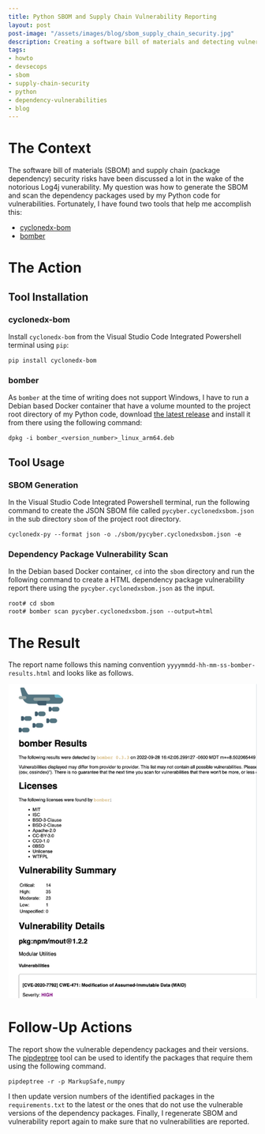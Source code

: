 ```yaml
---
title: Python SBOM and Supply Chain Vulnerability Reporting
layout: post
post-image: "/assets/images/blog/sbom_supply_chain_security.jpg"
description: Creating a software bill of materials and detecting vulnerabilities in Python dependency packages
tags:
- howto
- devsecops
- sbom
- supply-chain-security
- python
- dependency-vulnerabilities
- blog
---
```


# The Context

The software bill of materials (SBOM) and supply chain (package dependency) security risks have been discussed a lot in the wake of the notorious Log4j vunerability. My question was how to generate the SBOM and scan the dependency packages used by my Python code for vulnerabilities. Fortunately, I have found two tools that help me accomplish this:
- [cyclonedx-bom](https://github.com/CycloneDX/cyclonedx-python)
- [bomber](https://github.com/devops-kung-fu/bomber)

# The Action

## Tool Installation

### cyclonedx-bom

Install `cyclonedx-bom` from the Visual Studio Code Integrated Powershell terminal using `pip`:

```
pip install cyclonedx-bom
```

### bomber

As `bomber` at the time of writing does not support Windows, I have to run a Debian based Docker container that have a volume mounted to the project root directory of my Python code, download [the latest release](https://github.com/devops-kung-fu/hookz/releases) and install it from there using the following command:

```
dpkg -i bomber_<version_number>_linux_arm64.deb
```

## Tool Usage

### SBOM Generation

In the Visual Studio Code Integrated Powershell terminal, run the following command to create the JSON SBOM file called `pycyber.cyclonedxsbom.json` in the sub directory `sbom` of the project root directory.

```
cyclonedx-py --format json -o ./sbom/pycyber.cyclonedxsbom.json -e
```

### Dependency Package Vulnerability Scan

In the Debian based Docker container, `cd` into the `sbom` directory and run the following command to create a HTML dependency package vulnerability report there using the `pycyber.cyclonedxsbom.json` as the input.

```
root# cd sbom
root# bomber scan pycyber.cyclonedxsbom.json --output=html
```

# The Result

The report name follows this naming convention `yyyymmdd-hh-mm-ss-bomber-results.html` and looks like as follows.

![Bomber SBOM Vulnerability Report](/assets/images/blog/bomber_report.png "Bomber Software Supply Chain Vulnerability Report")

# Follow-Up Actions

The report show the vulnerable dependency packages and their versions. The [pipdeptree](https://github.com/tox-dev/pipdeptree) tool can be used to identify the packages that require them using the following command.

```
pipdeptree -r -p MarkupSafe,numpy
```

I then update version numbers of the identified packages in the `requirements.txt` to the latest or the ones that do not use the vulnerable versions of the dependency packages. Finally, I regenerate SBOM and vulnerability report again to make sure that no vulnerabilities are reported.
